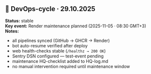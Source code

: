 ## 🧭 DevOps-cycle · 29.10.2025

**Status:** stable  
**Key event:** Render maintenance planned (2025-11-05 · 08:30 GMT+3)  
**Notes:**  
- all pipelines synced (GitHub → GHCR → Render)  
- bot auto-resume verified after deploy  
- web health-checks stable (`/healthz → 200 OK`)  
- Sentry DSN configured — test-event pending  
- maintenance HQ-checklist added to HQ-log.md  
- no manual intervention required until maintenance window

